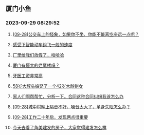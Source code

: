 ## 厦门小鱼 
### 2023-09-29 08:29:52

1. [[09-28]公交车上的怪象，如果你不坐，你能不能离空座远一点呢？](http://bbs.xmfish.com/read-htm-tid-18080531.html)

2. [感受下智能动车组飞一般的速度](http://bbs.xmfish.com/read-htm-tid-18080594.html)

3. [厂里给我们放假了，哈哈哈](http://bbs.xmfish.com/read-htm-tid-18080477.html)

4. [厦门有恒大的烂尾楼吗？](http://bbs.xmfish.com/read-htm-tid-18080643.html)

5. [牙医工资非常高](http://bbs.xmfish.com/read-htm-tid-18080648.html)

6. [58岁大叔头婚娶了一个42岁大龄剩女](http://bbs.xmfish.com/read-htm-tid-18080553.html)

7. [家人们啊帮帮忙，分析一下。合同这种合同纠纷我该怎么办](http://bbs.xmfish.com/read-htm-tid-18080529.html)

8. [[09-28]城中村晚上隔音不好，噪音太大了，单身失眠怎么办？](http://bbs.xmfish.com/read-htm-tid-18080713.html)

9. [[09-28]工作二十年后，发现两点很重要](http://bbs.xmfish.com/read-htm-tid-18080539.html)

10. [今天去看了角美建发的房子，大家觉得建发怎么样](http://bbs.xmfish.com/read-htm-tid-18080743.html)

